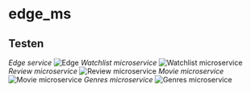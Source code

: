 # edge_ms 
## Testen
_Edge service_
![Edge](https://github.com/vanhouttejan4/edge_ms/workflows/Test,%20Build,%20Upload%20artifact/badge.svg)
_Watchlist microservice_
![Watchlist microservice](https://github.com/TomBsmns/watchlist_ms/workflows/Test,%20Build%20and%20Upload%20artifact/badge.svg)
_Review microservice_
![Review microservice](https://github.com/vanhouttejan4/review_ms/workflows/Test,%20Build,%20Upload/badge.svg)
_Movie microservice_
![Movie microservice](https://github.com/matthiasclaessen/movie_ms/workflows/Test,%20Build%20and%20Upload%20artifact/badge.svg)
_Genres microservice_
![Genres microservice](https://github.com/tomasmarlein/genres_ms/workflows/Test,%20Build%20and%20Upload%20artifact/badge.svg)
